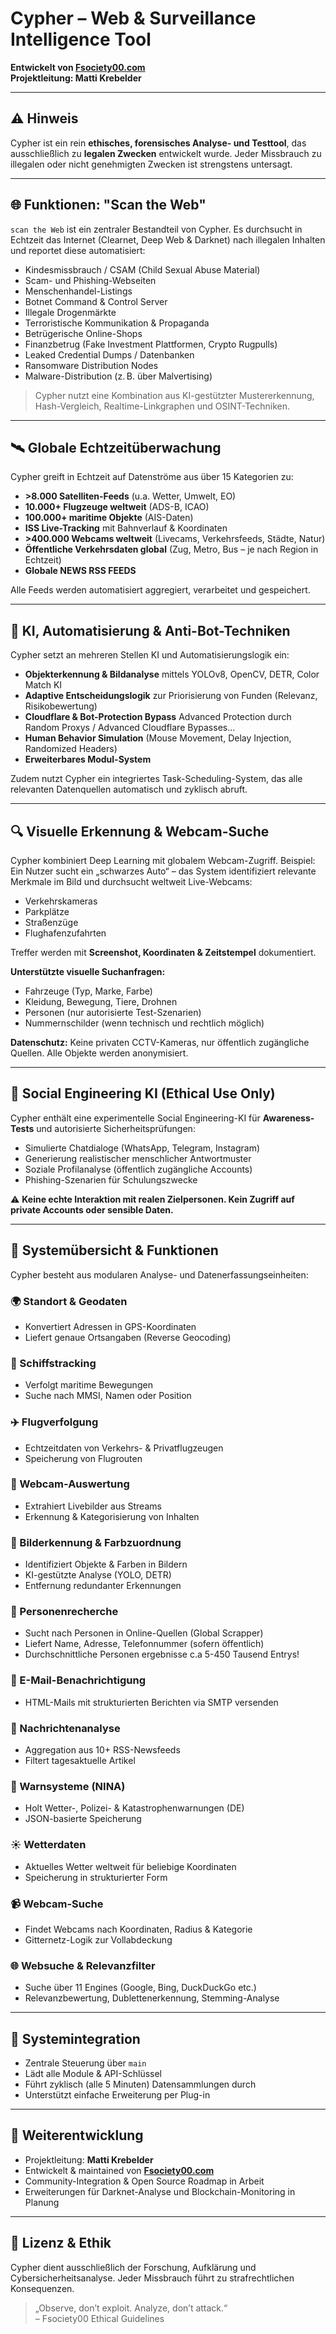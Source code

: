 # Cypher – Web & Surveillance Intelligence Tool

**Entwickelt von [Fsociety00.com](https://fsociety00.com)  
Projektleitung: Matti Krebelder**

---

## ⚠️ Hinweis

Cypher ist ein rein **ethisches, forensisches Analyse- und Testtool**, das ausschließlich zu **legalen Zwecken** entwickelt wurde. Jeder Missbrauch zu illegalen oder nicht genehmigten Zwecken ist strengstens untersagt.

---

## 🌐 Funktionen: "Scan the Web"

`scan the Web` ist ein zentraler Bestandteil von Cypher. Es durchsucht in Echtzeit das Internet (Clearnet, Deep Web & Darknet) nach illegalen Inhalten und reportet diese automatisiert:

- Kindesmissbrauch / CSAM (Child Sexual Abuse Material)
- Scam- und Phishing-Webseiten
- Menschenhandel-Listings
- Botnet Command & Control Server
- Illegale Drogenmärkte
- Terroristische Kommunikation & Propaganda
- Betrügerische Online-Shops
- Finanzbetrug (Fake Investment Plattformen, Crypto Rugpulls)
- Leaked Credential Dumps / Datenbanken
- Ransomware Distribution Nodes
- Malware-Distribution (z. B. über Malvertising)

> Cypher nutzt eine Kombination aus KI-gestützter Mustererkennung, Hash-Vergleich, Realtime-Linkgraphen und OSINT-Techniken.

---

## 🛰 Globale Echtzeitüberwachung

Cypher greift in Echtzeit auf Datenströme aus über 15 Kategorien zu:

- **>8.000 Satelliten-Feeds** (u.a. Wetter, Umwelt, EO)
- **10.000+ Flugzeuge weltweit** (ADS-B, ICAO)
- **100.000+ maritime Objekte** (AIS-Daten)
- **ISS Live-Tracking** mit Bahnverlauf & Koordinaten
- **>400.000 Webcams weltweit** (Livecams, Verkehrsfeeds, Städte, Natur)
- **Öffentliche Verkehrsdaten global** (Zug, Metro, Bus – je nach Region in Echtzeit)
- **Globale NEWS RSS FEEDS**

Alle Feeds werden automatisiert aggregiert, verarbeitet und gespeichert.

---

## 🤖 KI, Automatisierung & Anti-Bot-Techniken

Cypher setzt an mehreren Stellen KI und Automatisierungslogik ein:

- **Objekterkennung & Bildanalyse** mittels YOLOv8, OpenCV, DETR, Color Match KI
- **Adaptive Entscheidungslogik** zur Priorisierung von Funden (Relevanz, Risikobewertung)
- **Cloudflare & Bot-Protection Bypass** Advanced Protection durch Random Proxys / Advanced Cloudflare Bypasses...
- **Human Behavior Simulation** (Mouse Movement, Delay Injection, Randomized Headers)
- **Erweiterbares Modul-System**

Zudem nutzt Cypher ein integriertes Task-Scheduling-System, das alle relevanten Datenquellen automatisch und zyklisch abruft.

---

## 🔍 Visuelle Erkennung & Webcam-Suche

Cypher kombiniert Deep Learning mit globalem Webcam-Zugriff. Beispiel: Ein Nutzer sucht ein „schwarzes Auto“ – das System identifiziert relevante Merkmale im Bild und durchsucht weltweit Live-Webcams:

- Verkehrskameras
- Parkplätze
- Straßenzüge
- Flughafenzufahrten

Treffer werden mit **Screenshot, Koordinaten & Zeitstempel** dokumentiert.

**Unterstützte visuelle Suchanfragen:**

- Fahrzeuge (Typ, Marke, Farbe)
- Kleidung, Bewegung, Tiere, Drohnen
- Personen (nur autorisierte Test-Szenarien)
- Nummernschilder (wenn technisch und rechtlich möglich)

**Datenschutz:** Keine privaten CCTV-Kameras, nur öffentlich zugängliche Quellen. Alle Objekte werden anonymisiert.

---

## 🧠 Social Engineering KI (Ethical Use Only)

Cypher enthält eine experimentelle Social Engineering-KI für **Awareness-Tests** und autorisierte Sicherheitsprüfungen:

- Simulierte Chatdialoge (WhatsApp, Telegram, Instagram)
- Generierung realistischer menschlicher Antwortmuster
- Soziale Profilanalyse (öffentlich zugängliche Accounts)
- Phishing-Szenarien für Schulungszwecke

⚠️ **Keine echte Interaktion mit realen Zielpersonen. Kein Zugriff auf private Accounts oder sensible Daten.**

---

## 🧩 Systemübersicht & Funktionen

Cypher besteht aus modularen Analyse- und Datenerfassungseinheiten:

### 🌍 Standort & Geodaten
- Konvertiert Adressen in GPS-Koordinaten
- Liefert genaue Ortsangaben (Reverse Geocoding)

### 🚢 Schiffstracking
- Verfolgt maritime Bewegungen
- Suche nach MMSI, Namen oder Position

### ✈️ Flugverfolgung
- Echtzeitdaten von Verkehrs- & Privatflugzeugen
- Speicherung von Flugrouten

### 📸 Webcam-Auswertung
- Extrahiert Livebilder aus Streams
- Erkennung & Kategorisierung von Inhalten

### 🧠 Bilderkennung & Farbzuordnung
- Identifiziert Objekte & Farben in Bildern
- KI-gestützte Analyse (YOLO, DETR)
- Entfernung redundanter Erkennungen

### 👤 Personenrecherche
- Sucht nach Personen in Online-Quellen (Global Scrapper)
- Liefert Name, Adresse, Telefonnummer (sofern öffentlich)
- Durchschnittliche Personen ergebnisse c.a 5-450 Tausend Entrys!

### 📧 E-Mail-Benachrichtigung
- HTML-Mails mit strukturierten Berichten via SMTP versenden

### 📰 Nachrichtenanalyse
- Aggregation aus 10+ RSS-Newsfeeds
- Filtert tagesaktuelle Artikel

### 🚨 Warnsysteme (NINA)
- Holt Wetter-, Polizei- & Katastrophenwarnungen (DE)
- JSON-basierte Speicherung

### ☀️ Wetterdaten
- Aktuelles Wetter weltweit für beliebige Koordinaten
- Speicherung in strukturierter Form

### 📹 Webcam-Suche
- Findet Webcams nach Koordinaten, Radius & Kategorie
- Gitternetz-Logik zur Vollabdeckung

### 🌐 Websuche & Relevanzfilter
- Suche über 11 Engines (Google, Bing, DuckDuckGo etc.)
- Relevanzbewertung, Dublettenerkennung, Stemming-Analyse

---

## 🧠 Systemintegration

- Zentrale Steuerung über `main`
- Lädt alle Module & API-Schlüssel
- Führt zyklisch (alle 5 Minuten) Datensammlungen durch
- Unterstützt einfache Erweiterung per Plug-in

---

## 🔧 Weiterentwicklung

- Projektleitung: **Matti Krebelder**
- Entwickelt & maintained von **[Fsociety00.com](https://fsociety00.com)**
- Community-Integration & Open Source Roadmap in Arbeit
- Erweiterungen für Darknet-Analyse und Blockchain-Monitoring in Planung

---

## 📜 Lizenz & Ethik

Cypher dient ausschließlich der Forschung, Aufklärung und Cybersicherheitsanalyse. Jeder Missbrauch führt zu strafrechtlichen Konsequenzen.

> „Observe, don’t exploit. Analyze, don’t attack.“  
> – Fsociety00 Ethical Guidelines

